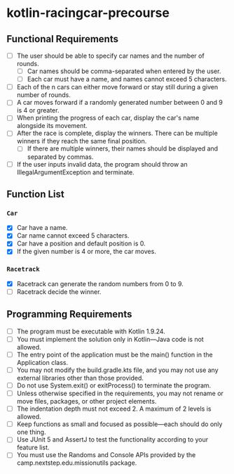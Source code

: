 # kotlin-racingcar-precourse
## Functional Requirements
- [ ] The user should be able to specify car names and the number of rounds.
   - [ ] Car names should be comma-separated when entered by the user.
   - [ ] Each car must have a name, and names cannot exceed 5 characters.
- [ ] Each of the n cars can either move forward or stay still during a given number of rounds.
- [ ] A car moves forward if a randomly generated number between 0 and 9 is 4 or greater.
- [ ] When printing the progress of each car, display the car's name alongside its movement.
- [ ] After the race is complete, display the winners. There can be multiple winners if they reach the same final position. 
    - [ ] If there are multiple winners, their names should be displayed and separated by commas.
- [ ] If the user inputs invalid data, the program should throw an IllegalArgumentException and terminate.

## Function List
### `Car`
- [x] Car have a name.
- [x] Car name cannot exceed 5 characters.
- [x] Car have a position and default position is 0.
- [x] If the given number is 4 or more, the car moves.

### `Racetrack`
- [x] Racetrack can generate the random numbers from 0 to 9.
- [ ] Racetrack decide the winner.

## Programming Requirements
- [ ] The program must be executable with Kotlin 1.9.24.
- [ ] You must implement the solution only in Kotlin—Java code is not allowed.
- [ ] The entry point of the application must be the main() function in the Application class.
- [ ] You may not modify the build.gradle.kts file, and you may not use any external libraries other than those provided.
- [ ] Do not use System.exit() or exitProcess() to terminate the program.
- [ ] Unless otherwise specified in the requirements, you may not rename or move files, packages, or other project elements.
- [ ] The indentation depth must not exceed 2. A maximum of 2 levels is allowed.
- [ ] Keep functions as small and focused as possible—each should do only one thing.
- [ ] Use JUnit 5 and AssertJ to test the functionality according to your feature list.
- [ ] You must use the Randoms and Console APIs provided by the camp.nextstep.edu.missionutils package.
